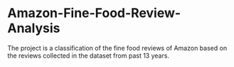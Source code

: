 # Amazon-Fine-Food-Review-Analysis
The project is a classification of the fine food reviews of Amazon based on the reviews collected in the dataset from past 13 years.
